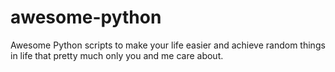 # awesome-python
Awesome Python scripts to make your life easier and achieve random things in life that pretty much only you and me care about.
